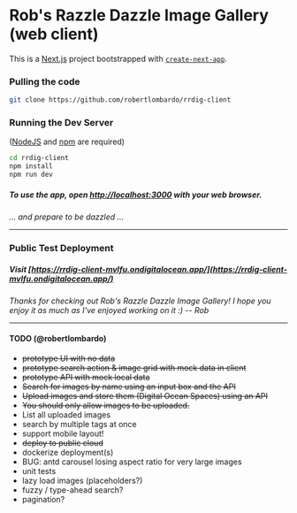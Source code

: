 # Rob's Razzle Dazzle Image Gallery (web client)

This is a [Next.js](https://nextjs.org/) project bootstrapped with [`create-next-app`](https://github.com/vercel/next.js/tree/canary/packages/create-next-app).

### Pulling the code

```bash
git clone https://github.com/robertlombardo/rrdig-client
```

### Running the Dev Server

([NodeJS](https://nodejs.org/) and [npm](https://docs.npmjs.com/downloading-and-installing-node-js-and-npm) are required)

```bash
cd rrdig-client
npm install
npm run dev
```
##### To use the app, open [http://localhost:3000](http://localhost:3000) with your web browser.
_... and prepare to be dazzled ..._
***

### Public Test Deployment
##### Visit [https://rrdig-client-mvlfu.ondigitalocean.app/](https://rrdig-client-mvlfu.ondigitalocean.app/)

_Thanks for checking out Rob's Razzle Dazzle Image Gallery! I hope you enjoy it as much as I've enjoyed working on it :)
-- Rob_
***

#### TODO (@robertlombardo)
- ~~prototype UI with no data~~
- ~~prototype search action & image grid with mock data in client~~
- ~~prototype API with mock local data~~
- ~~Search for images by name using an input box and the API~~
- ~~Upload images and store them (Digital Ocean Spaces) using an API~~
- ~~You should only allow images to be uploaded.~~
- List all uploaded images
- search by multiple tags at once
- support mobile layout!
- ~~deploy to public cloud~~
- dockerize deployment(s)
- BUG: antd carousel losing aspect ratio for very large images
- unit tests
- lazy load images (placeholders?)
- fuzzy / type-ahead search?
- pagination?
